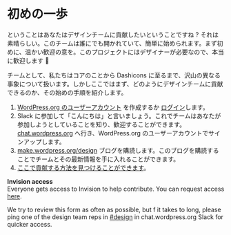 <!-- # First steps -->
# 初めの一歩

<!-- So you want to contribute to the design team? That’s great. The team is open to anyone and you can easily get started. First up, a warm welcome, we need designers in this project so you are very welcome indeed 🙂 -->
ということはあなたはデザインチームに貢献したいということですね ? それは素晴らしい。このチームは誰にでも開かれていて、簡単に始められます。まず初めに、温かい歓迎の意を。このプロジェクトにはデザイナーが必要なので、本当に歓迎します 🙂

<!-- As a team we work on a lot of different things; from core to Dashicons and beyond. Here however are some good first steps as to how you can contribute to the design team. -->
チームとして、私たちはコアのことから Dashicons に至るまで、沢山の異なる事象について扱います。しかしここではまず、どのようにデザインチームに貢献できるのか、その始めの手順を紹介します。

<!-- 1.  Create a [WordPress.org user account](https://wordpress.org/support/register.php) or [login](https://login.wordpress.org/).
2.  Join Slack and say ‘Hi’ – that way we can know you are looking to get involved and welcome you. Visit [chat.wordpress.org](http://chat.wordpress.org) and sign up using your WordPress.org user account.
3.  Subscribe to the blog on [make.wordpress.org/design](https://make.wordpress.org/design). Being subscribed to this blog lets you keep in touch with the team and updates.
4.  Find out the ways you can [contribute here](https://make.wordpress.org/design/handbook/get-involved/areas-contribute/). -->

1. [WordPress.org のユーザーアカウント](https://wordpress.org/support/register.php) を作成するか [ログイン](https://login.wordpress.org/)します。
2. Slack に参加して「こんにちは」と言いましょう。これでチームはあなたが参加しようとしていることを知り、歓迎することができます。[chat.wordpress.org](http://chat.wordpress.org) へ行き、WordPress.org のユーザーアカウントでサインアップします。
3. [make.wordpress.org/design](https://make.wordpress.org/design) ブログを購読します。このブログを購読することでチームとその最新情報を手に入れることができます。
4. [ここで貢献する方法を見つけることができます](https://make.wordpress.org/design/handbook/get-involved/areas-contribute/)。

**Invision access**  
Everyone gets access to Invision to help contribute. You can request access [here](https://docs.google.com/forms/d/e/1FAIpQLSe09nZ1BcQYkrL5dJ0fiOm5AOlaGvmKRV6Ko0e8ZFPhdjZmBw/viewform).

We try to review this form as often as possible, but f it takes to long, please ping one of the design team reps in [#design](https://make.wordpress.org/design/tag/design/) in chat.wordpress.org Slack for quicker access.
